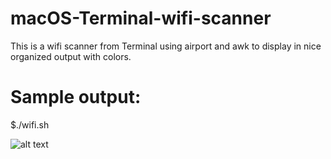 # macOS-Terminal-wifi-scanner

This is a wifi scanner from Terminal using airport and awk to display in nice organized output with colors.

# Sample output: 


$./wifi.sh




![alt text](https://cdn1.imggmi.com/uploads/2019/2/8/9f9039129e8377449b6d26269c3ff359-full.png)
